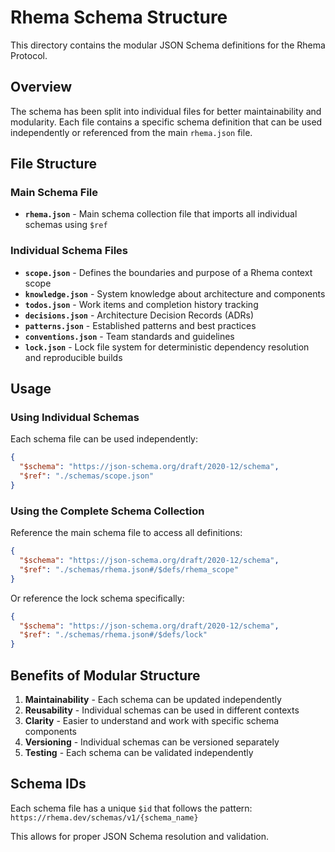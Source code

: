 # Rhema Schema Structure

This directory contains the modular JSON Schema definitions for the Rhema Protocol.

## Overview

The schema has been split into individual files for better maintainability and modularity. Each file contains a specific schema definition that can be used independently or referenced from the main `rhema.json` file.

## File Structure

### Main Schema File
- **`rhema.json`** - Main schema collection file that imports all individual schemas using `$ref`

### Individual Schema Files
- **`scope.json`** - Defines the boundaries and purpose of a Rhema context scope
- **`knowledge.json`** - System knowledge about architecture and components
- **`todos.json`** - Work items and completion history tracking
- **`decisions.json`** - Architecture Decision Records (ADRs)
- **`patterns.json`** - Established patterns and best practices
- **`conventions.json`** - Team standards and guidelines
- **`lock.json`** - Lock file system for deterministic dependency resolution and reproducible builds

## Usage

### Using Individual Schemas
Each schema file can be used independently:

```json
{
  "$schema": "https://json-schema.org/draft/2020-12/schema",
  "$ref": "./schemas/scope.json"
}
```

### Using the Complete Schema Collection
Reference the main schema file to access all definitions:

```json
{
  "$schema": "https://json-schema.org/draft/2020-12/schema",
  "$ref": "./schemas/rhema.json#/$defs/rhema_scope"
}
```

Or reference the lock schema specifically:

```json
{
  "$schema": "https://json-schema.org/draft/2020-12/schema",
  "$ref": "./schemas/rhema.json#/$defs/lock"
}
```

## Benefits of Modular Structure

1. **Maintainability** - Each schema can be updated independently
2. **Reusability** - Individual schemas can be used in different contexts
3. **Clarity** - Easier to understand and work with specific schema components
4. **Versioning** - Individual schemas can be versioned separately
5. **Testing** - Each schema can be validated independently

## Schema IDs

Each schema file has a unique `$id` that follows the pattern:
`https://rhema.dev/schemas/v1/{schema_name}`

This allows for proper JSON Schema resolution and validation. 
